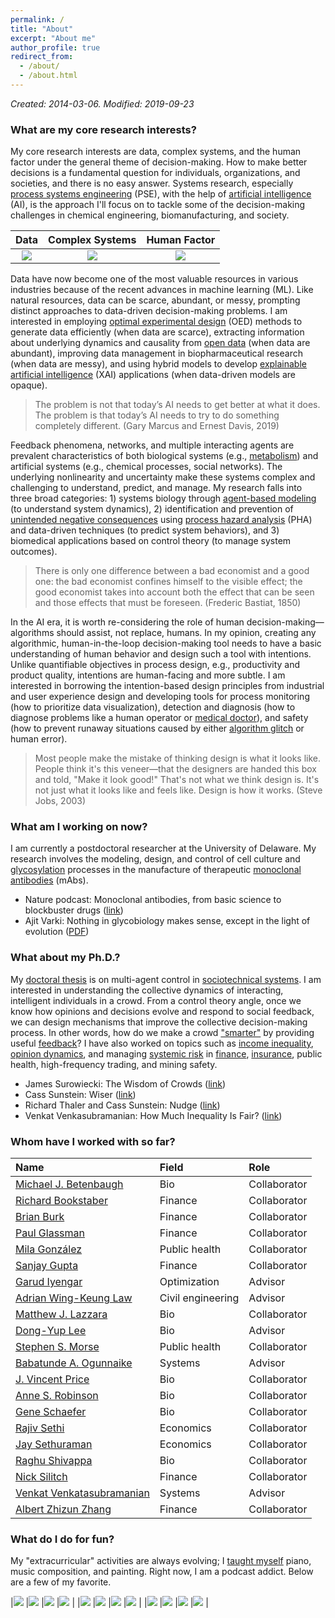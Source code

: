 ```yaml
---
permalink: /
title: "About"
excerpt: "About me"
author_profile: true
redirect_from: 
  - /about/
  - /about.html
---
```


_Created: 2014-03-06. Modified: 2019-09-23_

### What are my core research interests?

My core research interests are data, complex systems, and the human factor under the general theme of decision-making. How to make better decisions is a fundamental question for individuals, organizations, and societies, and there is no easy answer. Systems research, especially [process systems engineering](http://www.imperial.ac.uk/process-systems-engineering/courses-and-seminars/professor-roger-sargent-lecture/rsl-speakers-/) (PSE), with the help of [artificial intelligence](https://aiche.onlinelibrary.wiley.com/doi/full/10.1002/aic.16489) (AI), is the approach I'll focus on to tackle some of the decision-making challenges in chemical engineering, biomanufacturing, and society.

| Data | Complex Systems | Human Factor |
| :--------------------: | :--------------------: | :---------------------: |
| ![](images/distill-lite.jpg) | ![](images/brain-lite.jpg) | ![](images/robot2-lite.jpg) |

Data have now become one of the most valuable resources in various industries because of the recent advances in machine learning (ML). Like natural resources, data can be scarce, abundant, or messy, prompting distinct approaches to data-driven decision-making problems. I am interested in employing [optimal experimental design](https://en.wikipedia.org/wiki/Optimal_design) (OED) methods to generate data efficiently (when data are scarce), extracting information about underlying dynamics and causality from [open data](https://www.data.gov) (when data are abundant), improving data management in biopharmaceutical research (when data are messy), and using hybrid models to develop [explainable artificial intelligence](https://en.wikipedia.org/wiki/Explainable_artificial_intelligence) (XAI) applications (when data-driven models are opaque).

<!-- We can either explore ways to generate more data (e.g., [optimal experimental design](https://en.wikipedia.org/wiki/Optimal_design)) or exploit the data we already have (e.g., [open data](https://www.data.gov)). There are many practical challenges to overcome, especially in industries such as biopharmaceuticals, so that we can transform data into knowledge and use data to assist decision-making. Over-reliance on data, on the other hand, has its unintended consequences. Machine learning techniques such as [artificial neural networks](https://en.wikipedia.org/wiki/Artificial_neural_network) often have little explanatory power given their black-box nature. I am, therefore, also interested in developing [explainable artificial intelligence](https://en.wikipedia.org/wiki/Explainable_artificial_intelligence) (XAI) methods for chemical engineering. -->

> The problem is not that today’s AI needs to get better at what it does. The problem is that today’s AI needs to try to do something completely different. (Gary Marcus and Ernest Davis, 2019)

Feedback phenomena, networks, and multiple interacting agents are prevalent characteristics of both biological systems (e.g., [metabolism](http://biochemical-pathways.com/#/map/1)) and artificial systems (e.g., chemical processes, social networks). The underlying nonlinearity and uncertainty make these systems complex and challenging to understand, predict, and manage. My research falls into three broad categories: 1) systems biology through [agent-based modeling](https://en.wikipedia.org/wiki/Agent-based_model) (to understand system dynamics), 2) identification and prevention of [unintended negative consequences](https://www.econlib.org/library/Enc/UnintendedConsequences.html) using [process hazard analysis](https://en.wikipedia.org/wiki/Process_hazard_analysis) (PHA) and data-driven techniques (to predict system behaviors), and 3) biomedical applications based on control theory (to manage system outcomes).

> There is only one difference between a bad economist and a good one: the bad economist confines himself to the visible effect; the good economist takes into account both the effect that can be seen and those effects that must be
foreseen. (Frederic Bastiat, 1850)

<!-- > Because gene drives have the potential to alter an entire species, appropriate regulation of this technology is a major concern ... Any proposed genetic change should be tested to minimize the chances of unintended consequences to the species or the ecosystem. This challenge is particularly daunting for highly mobile species such as the mosquito, which can fly long distances and across national boundaries. (Bruce Conklin, 2019) -->

<!-- Complex networked, multi-agent systems pose many fundamental questions that require long-term studies. For example, the positive benefits of rapid technological developments often come with [unintended negative consequences](https://en.wikipedia.org/wiki/Unintended_consequences) to society, such as [ozone depletion](https://en.wikipedia.org/wiki/Ozone_depletion), [climate change](https://en.wikipedia.org/wiki/Climate_change), and [antibiotic resistance crisis](https://www.ncbi.nlm.nih.gov/pmc/articles/PMC4378521/). Unintended consequences are a crucial topic in sustainability research and are generally difficult to predict. Nonetheless, chemical engineers have practiced the [process hazard analysis](https://en.wikipedia.org/wiki/Process_hazard_analysis) for a long time to identify potential vulnerabilities in a process system. We see the adoption of this type of "checklist" approach in the public health domain, and I am interested in extending the idea to policymaking and protocol design. -->

In the AI era, it is worth re-considering the role of human decision-making—algorithms should assist, not replace, humans. In my opinion, creating any algorithmic, human-in-the-loop decision-making tool needs to have a basic understanding of human behavior and design such a tool with intentions. Unlike quantifiable objectives in process design, e.g., productivity and product quality, intentions are human-facing and more subtle. I am interested in borrowing the intention-based design principles from industrial and user experience design and developing tools for process monitoring (how to prioritize data visualization), detection and diagnosis (how to diagnose problems like a human operator or [medical doctor](https://www.newyorker.com/magazine/2017/04/03/ai-versus-md)), and safety (how to prevent runaway situations caused by either [algorithm glitch](https://dealbook.nytimes.com/2012/08/02/knight-capital-says-trading-mishap-cost-it-440-million/) or human error).

<!-- In the AI era, it is worth re-considering the role of human decision-making—algorithms should assist, not replace, humans. Creating such human-in-the-loop infrastructures is a design process with the following intentions in mind: effective data visualization, proactive recommendation, and fail-safe mechanism. Unlike quantifiable objectives in process design such as productivity and product quality, intentions are human-facing and more subtle. I am interested in borrowing the intention-based design principles from industrial and user experience design and applying them to monitoring (how to prioritize data visualization given limited attention budget), detection and diagnosis (how to diagnose problems like a human operator or [medical doctor](https://www.newyorker.com/magazine/2017/04/03/ai-versus-md)), and safety (how to prevent runaway situations caused by either [algorithm glitch](https://dealbook.nytimes.com/2012/08/02/knight-capital-says-trading-mishap-cost-it-440-million/) or human error). -->

> Most people make the mistake of thinking design is what it looks like. People think it's this veneer—that the designers are handed this box and told, "Make it look good!" That's not what we think design is. It's not just what it looks like and feels like. Design is how it works. (Steve Jobs, 2003)

<!-- The human factor is something we engineers tend to overlook, and yet it plays a vital role in engineering. At the core, it's a discussion about technology and human. I am interested in studying the closed-loop behavior of human decision-making: when we consider the human factor in a complex system, will it destabilize the system? We can use control and game theories to investigate the closed-loop stability of the system, to design efficient and robust mechanisms that consider consumer behaviors and incorporate feedback. We can also actively involve humans in an algorithmic environment, i.e., [human-in-the-loop](https://en.wikipedia.org/wiki/Human-in-the-loop) computing. My personal view is that algorithms should assist, not replace, human decision-making. At the same time, algorithms can be too quick, and their internal reasoning can be opaque and biased. Humans can act as a safeguard to reduce the occurrence of runaway situations. We are facing the profound challenge of technology and inequality. The gig economy, for example, has increased the efficiency of meeting demand, but at the same time, it also created new social issues. How do we solve those problems using technology? What are the implications for chemical engineering? -->

### What am I working on now?

I am currently a postdoctoral researcher at the University of Delaware. My research involves the modeling, design, and control of cell culture and [glycosylation](https://en.wikipedia.org/wiki/Glycosylation) processes in the manufacture of therapeutic [monoclonal antibodies](https://en.wikipedia.org/wiki/Monoclonal_antibody) (mAbs).

- Nature podcast: Monoclonal antibodies, from basic science to blockbuster drugs ([link](https://www.nature.com/articles/d41586-019-02595-4))
- Ajit Varki: Nothing in glycobiology makes sense, except in the light of evolution ([PDF](files/varki2006nothing.pdf))

### What about my Ph.D.?

My [doctoral thesis](https://doi.org/10.7916/D8FX7G35) is on multi-agent control in [sociotechnical systems](files/1-s2.0-S0098135418308020-main.pdf). I am interested in understanding the collective dynamics of interacting, intelligent individuals in a crowd. From a control theory angle, once we know how opinions and decisions evolve and respond to social feedback, we can design mechanisms that improve the collective decision-making process. In other words, how do we make a crowd ["smarter"](files/08252783.pdf) by providing useful [feedback](files/journal.pone.0150343.PDF)? I have also worked on topics such as [income inequality](files/1-s2.0-S0378437115003738-main.pdf), [opinion dynamics](files/08704276.pdf), and managing [systemic risk](https://en.wikipedia.org/wiki/Systemic_risk) in [finance](files/joi2E20152E242E22E147.pdf), [insurance](files/SSRN-id3008946.pdf), public health, high-frequency trading, and mining safety.

- James Surowiecki: The Wisdom of Crowds ([link](https://en.wikipedia.org/wiki/The_Wisdom_of_Crowds))
- Cass Sunstein: Wiser ([link](https://www.amazon.com/dp/B00O4CRR9C/ref=dp-kindle-redirect?_encoding=UTF8&btkr=1))
- Richard Thaler and Cass Sunstein: Nudge ([link](https://en.wikipedia.org/wiki/Nudge_(book)))
- Venkat Venkasubramanian: How Much Inequality Is Fair? ([link](https://cup.columbia.edu/book/how-much-inequality-is-fair/9780231180726))

### Whom have I worked with so far?

|Name|Field|Role|
|:-|:-|:-|
|[Michael J. Betenbaugh](https://engineering.jhu.edu/chembe/faculty/michael-j-betenbaugh/)|Bio|Collaborator|
|[Richard Bookstaber](https://www.linkedin.com/in/rick-bookstaber-34b7533/)|Finance|Collaborator|
|[Brian Burk](https://www.linkedin.com/in/brian-burk-45b59510/)|Finance|Collaborator|
|[Paul Glassman](https://www0.gsb.columbia.edu/faculty/pglasserman/Other/)|Finance|Collaborator|
|[Mila González](https://twitter.com/milacgonzalez?lang=en)|Public health|Collaborator|
|[Sanjay Gupta](https://www.linkedin.com/in/sanjayguptanyc/)|Finance|Collaborator|
|[Garud Iyengar](https://ieor.columbia.edu/faculty/garud-iyengar)|Optimization|Advisor|
|[Adrian Wing-Keung Law](http://research.ntu.edu.sg/expertise/academicprofile/Pages/StaffProfile.aspx?ST_EMAILID=CWKLAW&CategoryDescription=WaterSustainability)|Civil engineering|Advisor|
|[Matthew J. Lazzara](http://faculty.virginia.edu/lazzara/)|Bio|Collaborator|
|[Dong-Yup Lee](https://sites.google.com/view/skku-pdse/professor?authuser=0)|Bio|Advisor|
|[Stephen S. Morse](https://www.mailman.columbia.edu/people/our-faculty/ssm20)|Public health|Collaborator|
|[Babatunde A. Ogunnaike](http://research.che.udel.edu/research_groups/systems/)|Systems|Advisor|
|[J. Vincent Price](https://www.linkedin.com/in/vince-price-5a676440/)|Bio|Collaborator|
|[Anne S. Robinson](https://www.cmu.edu/cheme/people/faculty/anne-s-robinson.html)|Bio|Collaborator|
|[Gene Schaefer](https://www.linkedin.com/in/gene-schaefer-b9a0564/)|Bio|Collaborator|
|[Rajiv Sethi](http://www.columbia.edu/~rs328/)|Economics|Collaborator|
|[Jay Sethuraman](https://ieor.columbia.edu/faculty/jay-sethuraman)|Economics|Collaborator|
|[Raghu Shivappa](https://www.linkedin.com/in/raghu-shivappa-7318085/)|Bio|Collaborator|
|[Nick Silitch](https://www.linkedin.com/in/nicholas-silitch-1b4997/)|Finance|Collaborator|
|[Venkat Venkatasubramanian](https://cris.cheme.columbia.edu)|Systems|Advisor|
|[Albert Zhizun Zhang](https://zazhang.github.io)|Finance|Collaborator|

<!-- My advisors and collaborators come from the following diverse backgrounds (names in alphabetical order):
- Systems: [Babatunde A. Ogunnaike](http://research.che.udel.edu/research_groups/systems/) (advisor), [Venkat Venkatasubramanian](https://cris.cheme.columbia.edu) (advisor)
- Bio: [Michael J. Betenbaugh](https://engineering.jhu.edu/chembe/faculty/michael-j-betenbaugh/), [Matthew J. Lazzara](http://faculty.virginia.edu/lazzara/), [Dong-Yup Lee](https://scholar.google.com/citations?user=EV0PUBIAAAAJ&hl=en) (advisor), [Kelvin H. Lee](https://leelab.org) (advisor), [J. Vincent Price](https://www.linkedin.com/in/vince-price-5a676440/), [Anne S. Robinson](https://www.cmu.edu/cheme/people/faculty/anne-s-robinson.html), [Gene Schaefer](https://www.linkedin.com/in/gene-schaefer-b9a0564/), [Raghu Shivappa](https://www.linkedin.com/in/raghu-shivappa-7318085/)
- Economics/finance/business: [Richard Bookstaber](https://www.linkedin.com/in/rick-bookstaber-34b7533/), [Brian Burk](https://www.linkedin.com/in/brian-burk-45b59510/), [Paul Glassman](https://www0.gsb.columbia.edu/faculty/pglasserman/Other/), [Sanjay Gupta](https://www.linkedin.com/in/sanjayguptanyc/), [Garud Iyengar](https://ieor.columbia.edu/faculty/garud-iyengar) (advisor), [Shivaram Rajgopal](https://www8.gsb.columbia.edu/cbs-directory/detail/sr3269), [Rajiv Sethi](http://www.columbia.edu/~rs328/), [Jay Sethuraman](https://ieor.columbia.edu/faculty/jay-sethuraman), [Nick Silitch](https://www.linkedin.com/in/nicholas-silitch-1b4997/), [Albert Zhizun Zhang](https://zazhang.github.io)
- Public health: [Stephen S. Morse](https://www.mailman.columbia.edu/people/our-faculty/ssm20), [Mila González](https://www.linkedin.com/in/mila-c-gonzález-dávila-20b6583/)
- Civil engineering: [Adrian Wing-Keung Law](http://research.ntu.edu.sg/expertise/academicprofile/Pages/StaffProfile.aspx?ST_EMAILID=CWKLAW&CategoryDescription=WaterSustainability) (advisor) -->

### What do I do for fun?

My "extracurricular" activities are always evolving; I [taught myself](portfolio) piano, music composition, and painting. Right now, I am a podcast addict. Below are a few of my favorite.

<!-- Find the podcasts on Apple Podcasts page and inspect image element to retrieve the figure file -->

|[![](images/podcast/99pi.jpg)](https://podcasts.apple.com/us/podcast/99-invisible/id394775318) |[![](images/podcast/cortex.jpg)](https://podcasts.apple.com/us/podcast/cortex/id1001591696) |[![](images/podcast/replyall.jpg)](https://podcasts.apple.com/us/podcast/reply-all/id941907967) |[![](images/podcast/withoutfail.jpg)](https://podcasts.apple.com/us/podcast/without-fail/id1437293054) |
|[![](images/podcast/anthropocene.jpg)](https://podcasts.apple.com/us/podcast/the-anthropocene-reviewed/id1342003491) |[![](images/podcast/jorge.jpg)](https://podcasts.apple.com/us/podcast/daniel-and-jorge-explain-the-universe/id1436616330) |[![](images/podcast/nature.jpg)](https://podcasts.apple.com/us/podcast/nature-podcast/id81934659) |[![](images/podcast/science.jpg)](https://podcasts.apple.com/us/podcast/science-magazine-podcast/id120329020) |
|[![](images/podcast/conan.jpg)](https://podcasts.apple.com/us/podcast/conan-obrien-needs-a-friend/id1438054347) |[![](images/podcast/atp.jpg)](https://podcasts.apple.com/us/podcast/accidental-tech-podcast/id617416468) |[![](images/podcast/triforce.jpg)](https://podcasts.apple.com/us/podcast/triforce/id304557271) |[![](images/podcast/gamescoop.jpg)](https://podcasts.apple.com/us/podcast/game-scoop/id276268226) |

<!-- |[99% Invisible](https://podcasts.apple.com/us/podcast/99-invisible/id394775318)|[Cortex](https://podcasts.apple.com/us/podcast/cortex/id1001591696)|[Reply All](https://podcasts.apple.com/us/podcast/reply-all/id941907967)|[Without Fail](https://podcasts.apple.com/us/podcast/without-fail/id1437293054)|
| :--------------------: | :--------------------: | :---------------------: | :---------------------: |
|![](images/podcast/99pi.jpg) |![](images/podcast/cortex.jpg) |![](images/podcast/replyall.jpg) |![](images/podcast/withoutfail.jpg) |

[The Anthropocene Reviewed](https://podcasts.apple.com/us/podcast/the-anthropocene-reviewed/id1342003491)|[Daniel and Jorge Explain the Universe](https://podcasts.apple.com/us/podcast/daniel-and-jorge-explain-the-universe/id1436616330)|[Nature Podcast](https://podcasts.apple.com/us/podcast/nature-podcast/id81934659)|[Science Magazine Podcast](https://podcasts.apple.com/us/podcast/science-magazine-podcast/id120329020)|
| :--------------------: | :--------------------: | :---------------------: | :---------------------: |
![](images/podcast/anthropocene.jpg) |![](images/podcast/jorge.jpg) |![](images/podcast/nature.jpg) |![](images/podcast/science.jpg) |

|[Conan O’Brien Needs A Friend](https://podcasts.apple.com/us/podcast/conan-obrien-needs-a-friend/id1438054347)|[Accidental Tech Podcast](https://podcasts.apple.com/us/podcast/accidental-tech-podcast/id617416468)|[Triforce!](https://podcasts.apple.com/us/podcast/triforce/id304557271)|[Game Scoop!](https://podcasts.apple.com/us/podcast/game-scoop/id276268226)|
| :--------------------: | :--------------------: | :---------------------: | :---------------------: |
|![](images/podcast/conan.jpg) |![](images/podcast/atp.jpg) |![](images/podcast/triforce.jpg) |![](images/podcast/gamescoop.jpg) | -->




<!-- ![May 2012](images/plot_research_tree.pdf)

**Top Row**: Devesh, Dan, James, Justin, Chia-Hung    
**Middle Row**: Rob, Ki Heok, Zack    
**Bottom Row**: Evan, Qian, Dr. Ogunnaike, Melissa, Jake, Joanna

-----

Our research efforts are organized around the general theme of first understanding the dynamic behavior of complex systems through mathematical modeling and analysis, and then exploiting this understanding for novel designs and improved operation. The particular complex systems of interest range from polymer reactors, particulate processes and extruders, to biological systems on the cellular, tissue, and organ levels. When sufficient fundamental knowledge is available, we develop and employ dynamic “mechanistic” models; when more data is available than fundamental knowledge, we apply probability theory and statistics for efficient data acquisition and “empirical” model development. Our research group has three main areas of focus.

### Control and System Theory

We are concerned with the development of effective control techniques, with application to industrial polymer reactors, distillation columns, particulate processes, and reactive extrusion processes; we are also interested in reverse engineering biological control systems for process applications.

### Systems Biology

We bring principles of control and systems theory as well as probabilistic/statistical techniques to bear on the analysis of biological processes. We are developing models, tools and techniques to study biological systems across various levels of granularity—from the molecular level where mechanistic details at the genetic and protein levels are studied, to the cellular, tissue, organ and physiological system level. The goals of our systems biology efforts are to be able to understand, analyze and predict integrated biological systems function with sufficient fidelity for potential practical medical and pharmaceutical applications.

### Product Engineering, Process Design and Operations

We employ both stochastic and deterministic technique s for engineering desired characteristics into products, and subsequently for developing inherently robust processes to manufacture these products to meet customer demands consistently in the face of unavoidable process and raw material variations.

> Research is to see what everybody else sees, and to think what nobody else has thought. (Albert Szent-Györgyi) -->

<!-- This is the FRONT page of a website that is powered by the [academicpages template](https://github.com/academicpages/academicpages.github.io) and hosted on GitHub pages. [GitHub pages](https://pages.github.com) is a free service in which websites are built and hosted from code and data stored in a GitHub repository, automatically updating when a new commit is made to the respository. This template was forked from the [Minimal Mistakes Jekyll Theme](https://mmistakes.github.io/minimal-mistakes/) created by Michael Rose, and then extended to support the kinds of content that academics have: publications, talks, teaching, a portfolio, blog posts, and a dynamically-generated CV. You can fork [this repository](https://github.com/academicpages/academicpages.github.io) right now, modify the configuration and markdown files, add your own PDFs and other content, and have your own site for free, with no ads! An older version of this template powers my own personal website at [stuartgeiger.com](http://stuartgeiger.com), which uses [this Github repository](https://github.com/staeiou/staeiou.github.io).

A data-driven personal website
======
Like many other Jekyll-based GitHub Pages templates, academicpages makes you separate the website's content from its form. The content & metadata of your website are in structured markdown files, while various other files constitute the theme, specifying how to transform that content & metadata into HTML pages. You keep these various markdown (.md), YAML (.yml), HTML, and CSS files in a public GitHub repository. Each time you commit and push an update to the repository, the [GitHub pages](https://pages.github.com/) service creates static HTML pages based on these files, which are hosted on GitHub's servers free of charge.

Many of the features of dynamic content management systems (like Wordpress) can be achieved in this fashion, using a fraction of the computational resources and with far less vulnerability to hacking and DDoSing. You can also modify the theme to your heart's content without touching the content of your site. If you get to a point where you've broken something in Jekyll/HTML/CSS beyond repair, your markdown files describing your talks, publications, etc. are safe. You can rollback the changes or even delete the repository and start over -- just be sure to save the markdown files! Finally, you can also write scripts that process the structured data on the site, such as [this one](https://github.com/academicpages/academicpages.github.io/blob/master/talkmap.ipynb) that analyzes metadata in pages about talks to display [a map of every location you've given a talk](https://academicpages.github.io/talkmap.html).

Getting started
======
1. Register a GitHub account if you don't have one and confirm your e-mail (required!)
1. Fork [this repository](https://github.com/academicpages/academicpages.github.io) by clicking the "fork" button in the top right. 
1. Go to the repository's settings (rightmost item in the tabs that start with "Code", should be below "Unwatch"). Rename the repository "[your GitHub username].github.io", which will also be your website's URL.
1. Set site-wide configuration and create content & metadata (see below -- also see [this set of diffs](http://archive.is/3TPas) showing what files were changed to set up [an example site](https://getorg-testacct.github.io) for a user with the username "getorg-testacct")
1. Upload any files (like PDFs, .zip files, etc.) to the files/ directory. They will appear at https://[your GitHub username].github.io/files/example.pdf.  
1. Check status by going to the repository settings, in the "GitHub pages" section

Site-wide configuration
------
The main configuration file for the site is in the base directory in [_config.yml](https://github.com/academicpages/academicpages.github.io/blob/master/_config.yml), which defines the content in the sidebars and other site-wide features. You will need to replace the default variables with ones about yourself and your site's github repository. The configuration file for the top menu is in [_data/navigation.yml](https://github.com/academicpages/academicpages.github.io/blob/master/_data/navigation.yml). For example, if you don't have a portfolio or blog posts, you can remove those items from that navigation.yml file to remove them from the header. 

Create content & metadata
------
For site content, there is one markdown file for each type of content, which are stored in directories like _publications, _talks, _posts, _teaching, or _pages. For example, each talk is a markdown file in the [_talks directory](https://github.com/academicpages/academicpages.github.io/tree/master/_talks). At the top of each markdown file is structured data in YAML about the talk, which the theme will parse to do lots of cool stuff. The same structured data about a talk is used to generate the list of talks on the [Talks page](https://academicpages.github.io/talks), each [individual page](https://academicpages.github.io/talks/2012-03-01-talk-1) for specific talks, the talks section for the [CV page](https://academicpages.github.io/cv), and the [map of places you've given a talk](https://academicpages.github.io/talkmap.html) (if you run this [python file](https://github.com/academicpages/academicpages.github.io/blob/master/talkmap.py) or [Jupyter notebook](https://github.com/academicpages/academicpages.github.io/blob/master/talkmap.ipynb), which creates the HTML for the map based on the contents of the _talks directory).

**Markdown generator**

I have also created [a set of Jupyter notebooks](https://github.com/academicpages/academicpages.github.io/tree/master/markdown_generator
) that converts a CSV containing structured data about talks or presentations into individual markdown files that will be properly formatted for the academicpages template. The sample CSVs in that directory are the ones I used to create my own personal website at stuartgeiger.com. My usual workflow is that I keep a spreadsheet of my publications and talks, then run the code in these notebooks to generate the markdown files, then commit and push them to the GitHub repository.

How to edit your site's GitHub repository
------
Many people use a git client to create files on their local computer and then push them to GitHub's servers. If you are not familiar with git, you can directly edit these configuration and markdown files directly in the github.com interface. Navigate to a file (like [this one](https://github.com/academicpages/academicpages.github.io/blob/master/_talks/2012-03-01-talk-1.md) and click the pencil icon in the top right of the content preview (to the right of the "Raw | Blame | History" buttons). You can delete a file by clicking the trashcan icon to the right of the pencil icon. You can also create new files or upload files by navigating to a directory and clicking the "Create new file" or "Upload files" buttons. 

Example: editing a markdown file for a talk
![Editing a markdown file for a talk](/images/editing-talk.png)

For more info
------
More info about configuring academicpages can be found in [the guide](https://academicpages.github.io/markdown/). The [guides for the Minimal Mistakes theme](https://mmistakes.github.io/minimal-mistakes/docs/configuration/) (which this theme was forked from) might also be helpful. -->
